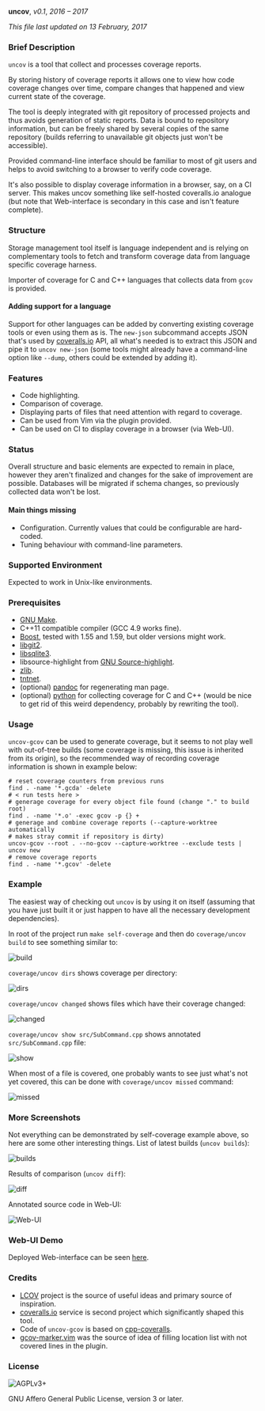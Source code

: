 **uncov**, _v0.1_, _2016 – 2017_

_This file last updated on 13 February, 2017_

### Brief Description ###

`uncov` is a tool that collect and processes coverage reports.

By storing history of coverage reports it allows one to view how code coverage
changes over time, compare changes that happened and view current state of the
coverage.

The tool is deeply integrated with git repository of processed projects and thus
avoids generation of static reports.  Data is bound to repository information,
but can be freely shared by several copies of the same repository (builds
referring to unavailable git objects just won't be accessible).

Provided command-line interface should be familiar to most of git users and
helps to avoid switching to a browser to verify code coverage.

It's also possible to display coverage information in a browser, say, on a CI
server.  This makes uncov something like self-hosted coveralls.io analogue (but
note that Web-interface is secondary in this case and isn't feature complete).

### Structure ###

Storage management tool itself is language independent and is relying on
complementary tools to fetch and transform coverage data from language specific
coverage harness.

Importer of coverage for C and C++ languages that collects data from `gcov` is
provided.

#### Adding support for a language ####

Support for other languages can be added by converting existing coverage tools
or even using them as is.  The `new-json` subcommand accepts JSON that's used by
[coveralls.io][coveralls] API, all what's needed is to extract this JSON and
pipe it to `uncov new-json` (some tools might already have a command-line option
like `--dump`, others could be extended by adding it).

### Features ###

* Code highlighting.
* Comparison of coverage.
* Displaying parts of files that need attention with regard to coverage.
* Can be used from Vim via the plugin provided.
* Can be used on CI to display coverage in a browser (via Web-UI).

### Status ###

Overall structure and basic elements are expected to remain in place, however
they aren't finalized and changes for the sake of improvement are possible.
Databases will be migrated if schema changes, so previously collected data won't
be lost.

#### Main things missing ####

 * Configuration.  Currently values that could be configurable are hard-coded.
 * Tuning behaviour with command-line parameters.

### Supported Environment ###

Expected to work in Unix-like environments.

### Prerequisites ###

* [GNU Make][make].
* C++11 compatible compiler (GCC 4.9 works fine).
* [Boost][boost], tested with 1.55 and 1.59, but older versions might work.
* [libgit2][libgit2].
* [libsqlite3][sqlite].
* libsource-highlight from [GNU Source-highlight][srchilite].
* [zlib][zlib].
* [tntnet][tntnet].
* (optional) [pandoc][pandoc] for regenerating man page.
* (optional) [python][python] for collecting coverage for C and C++ (would be
  nice to get rid of this weird dependency, probably by rewriting the tool).

### Usage ###

`uncov-gcov` can be used to generate coverage, but it seems to not play well
with out-of-tree builds (some coverage is missing, this issue is inherited from
its origin), so the recommended way of recording coverage information is shown
in example below:

    # reset coverage counters from previous runs
    find . -name '*.gcda' -delete
    # < run tests here >
    # generage coverage for every object file found (change "." to build root)
    find . -name '*.o' -exec gcov -p {} +
    # generage and combine coverage reports (--capture-worktree automatically
    # makes stray commit if repository is dirty)
    uncov-gcov --root . --no-gcov --capture-worktree --exclude tests | uncov new
    # remove coverage reports
    find . -name '*.gcov' -delete

### Example ###

The easiest way of checking out `uncov` is by using it on itself (assuming that
you have just built it or just happen to have all the necessary development
dependencies).

In root of the project run `make self-coverage` and then do
`coverage/uncov build` to see something similar to:

![build](data/screenshots/example/build.png)

`coverage/uncov dirs` shows coverage per directory:

![dirs](data/screenshots/example/dirs.png)

`coverage/uncov changed` shows files which have their coverage changed:

![changed](data/screenshots/example/changed.png)

`coverage/uncov show src/SubCommand.cpp` shows annotated `src/SubCommand.cpp`
file:

![show](data/screenshots/example/show.png)

When most of a file is covered, one probably wants to see just what's not yet
covered, this can be done with `coverage/uncov missed` command:

![missed](data/screenshots/example/missed.png)

### More Screenshots ###

Not everything can be demonstrated by self-coverage example above, so here are
some other interesting things.  List of latest builds (`uncov builds`):

![builds](data/screenshots/builds.png)

Results of comparison (`uncov diff`):

![diff](data/screenshots/diff.png)

Annotated source code in Web-UI:

![Web-UI](data/screenshots/webui.png)

### Web-UI Demo ###

Deployed Web-interface can be seen [here](http://ci.vifm.info:8000/).

### Credits ###

* [LCOV][lcov] project is the source of useful ideas and primary source of
  inspiration.
* [coveralls.io][coveralls] service is second project which significantly shaped
  this tool.
* Code of `uncov-gcov` is based on [cpp-coveralls][cpp-coveralls].
* [gcov-marker.vim][vim-gcov-marker] was the source of idea of filling location
  list with not covered lines in the plugin.

### License ###

![AGPLv3+](data/agplv3.png)

GNU Affero General Public License, version 3 or later.


[lcov]: http://ltp.sourceforge.net/coverage/lcov.php
[coveralls]: https://coveralls.io/
[cpp-coveralls]: https://github.com/eddyxu/cpp-coveralls
[make]: https://www.gnu.org/software/make/
[boost]: http://www.boost.org/
[libgit2]: https://libgit2.github.com/
[sqlite]: https://www.sqlite.org/
[srchilite]: https://www.gnu.org/software/src-highlite/
[zlib]: http://zlib.net/
[tntnet]: http://www.tntnet.org/
[pandoc]: http://pandoc.org/
[python]: https://www.python.org/
[vim-gcov-marker]: https://github.com/m42e/vim-gcov-marker
